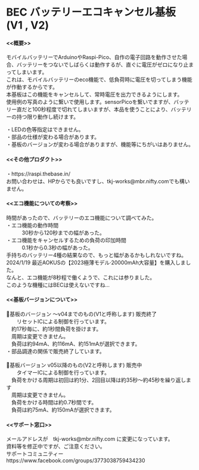 # BEC バッテリーエコキャンセル基板 (V1 , V2)

<h4><<概要>></h4>
モバイルバッテリーでArduinoやRaspi-Pico、自作の電子回路を動作させた場合、バッテリーをつないでしばらくは動作するが、直ぐに電圧がゼロになり止まってしまいます。<br>
これは、モバイルバッテリーのeco機能で、低負荷時に電圧を切ってしまう機能が作動するからです。<br>
本基板はこの機能をキャンセルして、常時電圧を出力できるようにします。<br>
使用例の写真のように繋いで使用します。sensorPicoを繋いでますが、バッテリー直だと100秒程度で切れてしまいますが、本品を使うことにより、バッテリーの持つ限り動作し続けます。<br>

・LEDの色等指定はできません。<br>
・部品の仕様が変わる場合があります。<br>
・基板のバージョンが変わる場合がありますが、機能等にちがいはありません。<br>

<h4><<その他プロダクト>></h4>
・https://raspi.thebase.in/  <br>
お問い合わせは、HPからでも良いですし、tkj-works@mbr.nifty.comでも構いません。

<h4><<エコ機能についての考察>></h4>
時間があったので、バッテリーのエコ機能について調べてみた。<br>
・エコ機能の動作時間<br>
　　　30秒から120秒までの幅があった。<br>
・エコ機能をキャンセルするための負荷の印加時間　　<br>
　　　0.1秒から0.3秒の幅があった。<br>
手持ちのバッテリー4種の結果なので、もっと幅があるかもしれないですね。<br>
2024/1/19 最近AOKUSの【2023極薄モデル·20000mAh大容量】を購入しました。<br>
なんと、エコ機能が8秒程で働くようで、これには参りました。<br>
このような機種にはBECは使えないですね...<br>

<h4><<基板バージョンについて>></h4>
🔳基板のバージョン 〜v04までのもの(V1と呼称します)  販売終了<br>
　　リセットICによる制御を行っています。<br>
  　約17秒毎に、約1秒間負荷を掛けます。<br>
  　周期は変更できません。<br>
  　負荷は約94mA、約116mA、約151mAが選択できます。<br>
    ・部品調達の関係で販売終了しています。<br>
  <br>
🔳基板バージョン v05以降のもの(V2と呼称します)  販売中<br>
　　タイマーICによる制御を行っています。<br>
  　負荷をかける周期は初回は約1分、2回目以降は約35秒〜約45秒を繰り返します<br>
  　周期は変更できません。<br>
  　負荷をかける時間は約0.7秒間です。<br>
  　負荷は約75mA、約150mAが選択できます。<br>

<h4><<サポート窓口>></h4>
  メールアドレスが　tkj-works@mbr.nifty.com に変更になっています。<br>
  資料等を修正中ですが、ご注意ください。<br>
  サポートコミュニティー　https://www.facebook.com/groups/3773038759434230<br>
